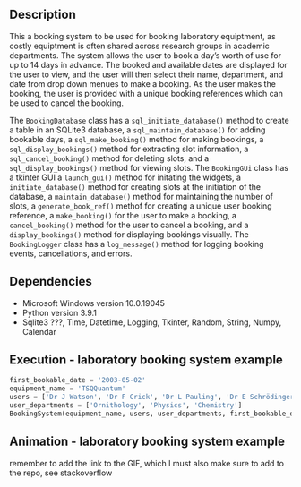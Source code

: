 ## Description 
This a booking system to be used for booking laboratory equiptment, as costly equiptment is often shared across research groups in academic departments. The system allows the user to book a day’s worth of use for up to 14 days in advance. The booked and available dates are displayed for the user to view, and the user will then select their name, department, and date from drop down menues to make a booking. As the user makes the booking, the user is provided with a unique booking references which can be used to cancel the booking. 

The `BookingDatabase` class has a `sql_initiate_database()` method to create a table in an SQLite3 database, a `sql_maintain_database()` for adding bookable days, a `sql_make_booking()` method for making bookings, a `sql_display_bookings()` method for extracting slot information, a `sql_cancel_booking()` method for deleting slots, and a `sql_display_bookings()` method for viewing slots. The `BookingGUi` class has a tkinter GUI a `launch_gui()` method for initating the widgets, a `initiate_database()` method for creating slots at the initiation of the database, a `maintain_database()` method for maintaining the number of slots, a `generate_book_ref()` methof for creating a unique user booking reference, a `make_booking()` for the user to make a booking, a `cancel_booking()` method for the user to cancel a booking, and a `display_bookings()` method for displaying bookings visually. The `BookingLogger` class has a `log_message()` method for logging booking events, cancellations, and errors.  


## Dependencies
* Microsoft Windows version 10.0.19045
* Python version 3.9.1
* Sqlite3 ???, Time, Datetime, Logging, Tkinter, Random, String, Numpy, Calendar

## Execution - laboratory booking system example
```python
first_bookable_date = '2003-05-02'
equipment_name = 'TSQQuantum'
users = ['Dr J Watson', 'Dr F Crick', 'Dr L Pauling', 'Dr E Schrödinger'] 
user_departments = ['Ornithology', 'Physics', 'Chemistry'] 
BookingSystem(equipment_name, users, user_departments, first_bookable_date)
```

## Animation - laboratory booking system example 
remember to add the link to the GIF, which I must also make sure to add to the repo, see stackoverflow 
